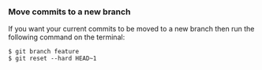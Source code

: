 ### Move commits to a new branch

If you want your current commits to be moved to a new branch then run the following command on the terminal:

```
$ git branch feature
$ git reset --hard HEAD~1
```
